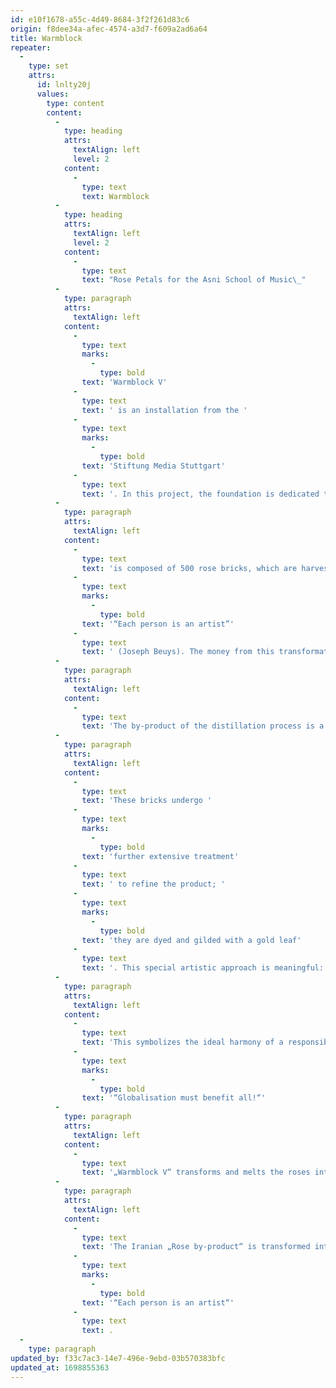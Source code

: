 ```yaml
---
id: e10f1678-a55c-4d49-8684-3f2f261d83c6
origin: f8dee34a-afec-4574-a3d7-f609a2ad6a64
title: Warmblock
repeater:
  -
    type: set
    attrs:
      id: lnlty20j
      values:
        type: content
        content:
          -
            type: heading
            attrs:
              textAlign: left
              level: 2
            content:
              -
                type: text
                text: Warmblock
          -
            type: heading
            attrs:
              textAlign: left
              level: 2
            content:
              -
                type: text
                text: "Rose Petals for the Asni School of Music\_"
          -
            type: paragraph
            attrs:
              textAlign: left
            content:
              -
                type: text
                marks:
                  -
                    type: bold
                text: 'Warmblock V'
              -
                type: text
                text: ' is an installation from the '
              -
                type: text
                marks:
                  -
                    type: bold
                text: 'Stiftung Media Stuttgart'
              -
                type: text
                text: '. In this project, the foundation is dedicated to improving the social, economic, and ecological situation through the sustainable farming of Damask roses (“Rosa damascene”). The installation'
          -
            type: paragraph
            attrs:
              textAlign: left
            content:
              -
                type: text
                text: 'is composed of 500 rose bricks, which are harvested and converted into donation in art events like the Göppinger Cultural Night. The transformation of Iranian Roses into donations in Euros represent a responsible globalization as well as the idea that all people can shape the future of the society: '
              -
                type: text
                marks:
                  -
                    type: bold
                text: '“Each person is an artist”'
              -
                type: text
                text: ' (Joseph Beuys). The money from this transformative process flows into Morocco and the largest part will be used for the music school building in Asni.'
          -
            type: paragraph
            attrs:
              textAlign: left
            content:
              -
                type: text
                text: 'The by-product of the distillation process is a kind of “rose slurry” from the used rose petal, which is usually thrown out or composted. In Iran, we were able to find a meaningful use for this “waste product”. After production, the “rose slurry” is put into wooden frames and dried in the sun – similar to the traditional method in which clay bricks are made. This process produces what appears to be old rose bricks from the petals. These bricks can be used as fragrant burning logs. More than 1000 pieces of these bricks have been brought to Germany to be used.'
          -
            type: paragraph
            attrs:
              textAlign: left
            content:
              -
                type: text
                text: 'These bricks undergo '
              -
                type: text
                marks:
                  -
                    type: bold
                text: 'further extensive treatment'
              -
                type: text
                text: ' to refine the product; '
              -
                type: text
                marks:
                  -
                    type: bold
                text: 'they are dyed and gilded with a gold leaf'
              -
                type: text
                text: '. This special artistic approach is meaningful: the bricks are not decorated individually, this is rather achieved by a manufacturing process which produces similar, but not identical rose bricks. Each of these bricks in turn become a part of the unified warmblock.'
          -
            type: paragraph
            attrs:
              textAlign: left
            content:
              -
                type: text
                text: 'This symbolizes the ideal harmony of a responsible globalization. Instead of the worldwide exploitation of human and natural resources in poorer countries, we have embodied in this artwork the idea of the common good. In addition, through this work, a fair share of the global value is equitably distributed. A sustainable globalization instead of a profit-oriented one is necessary. The rose brick illustrates global responsibility for the social and ecological future of society. '
              -
                type: text
                marks:
                  -
                    type: bold
                text: '“Globalisation must benefit all!“'
          -
            type: paragraph
            attrs:
              textAlign: left
            content:
              -
                type: text
                text: '„Warmblock V“ transforms and melts the roses into donations. A part of the proceeds is in turn invested to build a better future in Africa and Iran, where the rose comes from. Aside from a contribution for an orphanage in Iran, the proceeds from the rose bricks also support the music school for young people in Asni, Morocco.'
          -
            type: paragraph
            attrs:
              textAlign: left
            content:
              -
                type: text
                text: 'The Iranian „Rose by-product“ is transformed into donations in different art events, which in turn brings hope and prospect to the world. This project embodies the methodology of „social sculpture“, insofar that it encourages people to become the co-creator of their social reality. Social sculpture refers to the transformation process in which sculptural design shapes the living sculpture of modern society with the goal that each person will become the co-creator of his cultural, social, juridical, and economical future: '
              -
                type: text
                marks:
                  -
                    type: bold
                text: '“Each person is an artist“'
              -
                type: text
                text: .
  -
    type: paragraph
updated_by: f33c7ac3-14e7-496e-9ebd-03b570383bfc
updated_at: 1698855363
---
```

